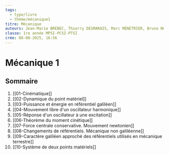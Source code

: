 ```yaml
---
tags:
  - type/livre
  - thème/mécanique1
titre: Mécanique
auteurs: Jean-Marie BRÉBEC, Thierry DESMARAIS, Marc MÉNÉTRIER, Bruno NOËL, Régine NOËL, Claude ORSINI
classe: 1re année MPSI-PCSI-PTSI
crée: 08-08-2025, 16:56
---
```

# Mécanique 1

## Sommaire
1. [[01-Cinématique]]
2. [[02-Dynamique du point matériel]]
3. [[03-Puissance et énergie en référentiel galiléen]]
4. [[04-Mouvement libre d'un oscillateur harmonique]]
5. [[05-Réponse d'un oscillateur à une excitation]]
6. [[06-Théorème du moment cinétique]]
7. [[07-Force centrale conservative. Mouvement newtonien]]
8. [[08-Changements de référentiels. Mécanique non galiléenne]]
9. [[09-Caractère galiléen approché des référentiels utilisés en mécanique terrestre]]
10. [[10-Système de deux points matériels]]